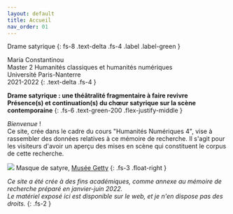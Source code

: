 ```yaml
---
layout: default
title: Accueil
nav_order: 01
---
```

Drame satyrique
{: fs-8 .text-delta .fs-4 .label  .label-green }


Maria Constantinou\
Master 2 Humanités classiques et humanités numériques\
Université Paris-Nanterre\
2021-2022
{: .text-delta .fs-4 }


**Drame satyrique : une théâtralité fragmentaire à faire revivre\
Présence(s) et continuation(s) du chœur satyrique sur la scène contemporaine**
{: .fs-6 	.text-green-200 .flex-justify-middle }



*Bienvenue* !\
Ce site, crée dans le cadre du cours "Humanités Numériques 4", vise à rassembler des données relatives à ce mémoire de recherche. Il s'agit pour les visiteurs d'avoir un aperçu des mises en scène qui constituent le corpus de cette recherche.





![](../assets/images/satyr.png)
Masque de satyre, [Musée Getty](https://www.getty.edu/art/collection/objects/32043/unknown-maker-mask-of-a-satyr-greek-sicilian-200-100-bc/)
{: .fs-3  .float-right }



*Ce site a été crée à des fins académiques, comme annexe au mémoire de recherche préparé en janvier-juin 2022.\
Le matériel exposé ici est disponible sur le web, et je n'en dispose pas des droits.*
{: .fs-2 }
